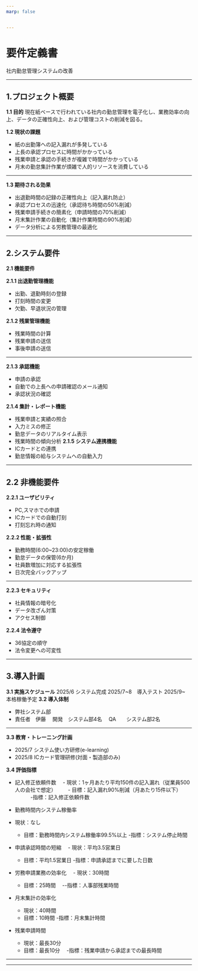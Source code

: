 ```yaml
---
marp: false


---
```


# 要件定義書
社内勤怠管理システムの改善

---

## 1.プロジェクト概要

**1.1 目的**
現在紙ベースで行われている社内の勤怠管理を電子化し、業務効率の向上、データの正確性向上、および管理コストの削減を図る。

**1.2 現状の課題**
- 紙の出勤簿への記入漏れが多発している
- 上長の承認プロセスに時間がかかっている
- 残業申請と承認の手続きが複雑で時間がかかっている
- 月末の勤怠集計作業が煩雑で人的リソースを消費している

---

**1.3 期待される効果**
- 出退勤時間の記録の正確性向上（記入漏れ防止）
- 承認プロセスの迅速化（承認待ち時間の50%削減）
- 残業申請手続きの簡素化（申請時間の70%削減）
- 月末集計作業の自動化（集計作業時間の90%削減）
- データ分析による労務管理の最適化

---

## 2.システム要件
**2.1 機能要件**

**2.1.1 出退勤管理機能**
- 出勤、退勤時刻の登録
- 打刻時間の変更
- 欠勤、早退状況の管理

**2.1.2 残業管理機能**
- 残業時間の計算
- 残業申請の送信
- 事後申請の送信

---

**2.1.3 承認機能**
- 申請の承認
- 自動での上長への申請確認のメール通知
- 承認状況の確認


**2.1.4 集計・レポート機能**
- 残業申請と実績の照合
- 入力ミスの修正
- 勤怠データのリアルタイム表示
- 残業時間の傾向分析
**2.1.5 システム連携機能**
- ICカードとの連携
- 勤怠情報の給与システムへの自動入力

---

## 2.2 非機能要件

**2.2.1 ユーザビリティ**
- PC,スマホでの申請
- ICカードでの自動打刻
- 打刻忘れ時の通知

**2.2.2 性能・拡張性**
- 勤務時間(6:00~23:00)の安定稼働
- 勤怠データの保管(6か月)
- 社員数増加に対応する拡張性
- 日次完全バックアップ

---

**2.2.3 セキュリティ**
- 社員情報の暗号化
- データ改ざん対策
- アクセス制御

**2.2.4 法令遵守**
- 36協定の順守
- 法令変更への可変性

---

## 3.導入計画
**3.1 実施スケジュール**
2025/6 システム完成
2025/7~8　導入テスト
2025/9~　本格稼働予定
**3.2 導入体制**
- 弊社システム部
- 責任者　伊藤
　開発　システム部4名
　QA　　システム部2名

---

**3.3 教育・トレーニング計画**
- 2025/7 システム使い方研修(e-learning)
- 2025/8 ICカード管理研修(対面・製造部のみ)

**3.4 評価指標**
- 記入修正依頼件数
　- 現状：1ヶ月あたり平均150件の記入漏れ（従業員500人の会社で想定）
　　- 目標：記入漏れ90%削減（月あたり15件以下）
　　　-指標：記入修正依頼件数
- 勤務時間内システム稼働率
 - 現状：なし
   - 目標：勤務時間内システム稼働率99.5%以上
     -指標：システム停止時間
- 申請承認時間の短縮
　- 現状：平均3.5営業日
   - 目標：平均1.5営業日
     -指標：申請承認までに要した日数　
- 労務申請業務の効率化
　- 現状：30時間
   - 目標：25時間
   　--指標：人事部残業時間

- 月末集計の効率化
  - 現状：40時間
   - 目標：10時間
     -指標：月末集計時間
  

- 残業申請時間
  - 現状：最長30分
   - 目標：最長10分
   　-指標：残業申請から承認までの最長時間

---




---

